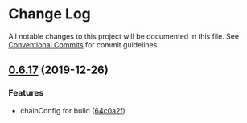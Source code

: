 # Change Log

All notable changes to this project will be documented in this file.
See [Conventional Commits](https://conventionalcommits.org) for commit guidelines.

## [0.6.17](https://github.com/ez-fe/ez/compare/v0.6.16...v0.6.17) (2019-12-26)


### Features

* chainConfig for build ([64c0a2f](https://github.com/ez-fe/ez/commit/64c0a2fb90b970a04ef5ed527a63bb177e662436))
